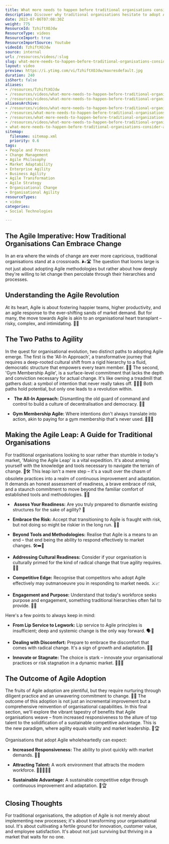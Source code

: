 ```yaml
---
title: What more needs to happen before traditional organisations consider Agile?
description: Discover why traditional organisations hesitate to adopt Agile in a complex world. Join Martin Hinshelwood for insights on evolving project management.
date: 2023-07-06T07:08:30Z
weight: 775
ResourceId: TzhiftXOJdw
ResourceType: videos
ResourceImport: true
ResourceImportSource: Youtube
videoId: TzhiftXOJdw
source: internal
url: /resources/videos/:slug
slug: what-more-needs-to-happen-before-traditional-organisations-consider-agile
layout: video
preview: https://i.ytimg.com/vi/TzhiftXOJdw/maxresdefault.jpg
duration: 240
isShort: false
aliases:
- /resources/TzhiftXOJdw
- /resources/videos/what-more-needs-to-happen-before-traditional-organisations-consider-agile
- /resources/videos/what-more-needs-to-happen-before-traditional-organizations-consider-agile
aliasesArchive:
- /resources/videos/what-more-needs-to-happen-before-traditional-organisations-consider-agile
- /resources/what-more-needs-to-happen-before-traditional-organisations-consider-agile
- /resources/what-more-needs-to-happen-before-traditional-organizations-consider-agile
- /resources/videos/what-more-needs-to-happen-before-traditional-organizations-consider-agile
- what-more-needs-to-happen-before-traditional-organisations-consider-agile
sitemap:
  filename: sitemap.xml
  priority: 0.6
tags:
- People and Process
- Change Management
- Agile Philosophy
- Market Adaptability
- Enterprise Agility
- Business Agility
- Agile Transformation
- Agile Strategy
- Organisational Change
- Organisational Agility
resourceTypes:
- video
categories:
- Social Technologies

---
```

## The Agile Imperative: How Traditional Organisations Can Embrace Change 

In an era where the winds of change are ever more capricious, traditional organisations stand at a crossroads. 🌬️🛣️ The question that looms large is not just about adopting Agile methodologies but rather about how deeply they're willing to let change then percolate through their hierarchies and processes. 

## Understanding the Agile Revolution 

At its heart, Agile is about fostering happier teams, higher productivity, and an agile response to the ever-shifting sands of market demand. But for many, the move towards Agile is akin to an organisational heart transplant – risky, complex, and intimidating. 🏥💔 

## The Two Paths to Agility 

In the quest for organisational evolution, two distinct paths to adopting Agile emerge. The first is the 'All-In Approach', a transformative journey that requires a deep-rooted cultural shift from a rigid hierarchy to a fluid, democratic structure that empowers every team member. 🔄👥 The second, 'Gym Membership Agile', is a surface-level commitment that lacks the depth and conviction necessary for actual change. It's like owning a treadmill that gathers dust: a symbol of intention that never really takes off. 🏋️‍♂️💸 Both paths hold potential, but only one leads to a revolution within. 

-  **The All-In Approach:** Dismantling the old guard of command and control to build a culture of decentralisation and democracy. 🔄👥 

- **Gym Membership Agile:** Where intentions don't always translate into action, akin to paying for a gym membership that's never used. 🏋️‍♂️💸 

## Making the Agile Leap: A Guide for Traditional Organisations 

For traditional organisations looking to soar rather than stumble in today's market, 'Making the Agile Leap' is a vital expedition. It's about arming yourself with the knowledge and tools necessary to navigate the terrain of change. 🧭🛠️ This leap isn't a mere step – it's a vault over the chasm of obsolete practices into a realm of continuous improvement and adaptation. It demands an honest assessment of readiness, a brave embrace of risk, and a staunch commitment to move beyond the familiar comfort of established tools and methodologies. 🚀🎯 

-  **Assess Your Readiness:** Are you truly prepared to dismantle existing structures for the sake of agility? 🤔 

- **Embrace the Risk:** Accept that transitioning to Agile is fraught with risk, but not doing so might be riskier in the long run. 🎲🆚 

- **Beyond Tools and Methodologies:** Realise that Agile is a means to an end – that end being the ability to respond effectively to market changes. 🛠️➡️🎯 

- **Addressing Cultural Readiness:** Consider if your organisation is culturally primed for the kind of radical change that true agility requires. 🎨🔄 

- **Competitive Edge:** Recognise that competitors who adopt Agile effectively may outmanoeuvre you in responding to market needs. ⚔️📈 

- **Engagement and Purpose:** Understand that today's workforce seeks purpose and engagement, something traditional hierarchies often fail to provide. 🤲💖 

Here's a few points to always keep in mind: 

- **From Lip Service to Legwork:** Lip service to Agile principles is insufficient; deep and systemic change is the only way forward. 🗣️👣 

- **Dealing with Discomfort:** Prepare to embrace the discomfort that comes with radical change. It's a sign of growth and adaptation. 🐛🦋 

- **Innovate or Stagnate:** The choice is stark – innovate your organisational practices or risk stagnation in a dynamic market. 🚀🆚🛑 

## The Outcome of Agile Adoption 

The fruits of Agile adoption are plentiful, but they require nurturing through diligent practice and an unwavering commitment to change. 🌳🍎 The outcome of this adoption is not just an incremental improvement but a comprehensive reinvention of organisational capabilities. In this final section, we'll explore the vibrant tapestry of benefits that Agile organisations weave – from increased responsiveness to the allure of top talent to the solidification of a sustainable competitive advantage. This is the new paradigm, where agility equals vitality and market leadership. 🌱🏆 

Organisations that adopt Agile wholeheartedly can expect: 

- **Increased Responsiveness:** The ability to pivot quickly with market demands. 🔄🔔 

- **Attracting Talent:** A work environment that attracts the modern workforce. 🧲👩‍💼👨‍💻 

- **Sustainable Advantage:** A sustainable competitive edge through continuous improvement and adaptation. 🌱🏆 

## Closing Thoughts 

For traditional organisations, the adoption of Agile is not merely about implementing new processes; it's about transforming your organisational soul. It's about cultivating a fertile ground for innovation, customer value, and employee satisfaction. It's about not just surviving but thriving in a market that waits for no one.
